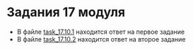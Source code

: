 # Задания 17 модуля

- В файле [task_17.10.1](https://github.com/nmvil/task_17.10/blob/master/task_17.10.1.php) находится ответ на первое задание
- В файле [task_17.10.2](https://github.com/nmvil/task_17.10/blob/master/task_17.10.2.php) находится ответ на второе задание